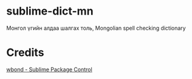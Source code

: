 # sublime-dict-mn

Монгол үгийн алдаа шалгах толь, Mongolian spell checking dictionary

# Credits
[wbond - Sublime Package Control](https://sublime.wbond.net/)
